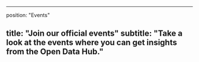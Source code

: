 

---
position: "Events"

title: "Join our official events"
subtitle: "Take a look at the **events** where you can get insights from the **Open Data Hub**."
---


